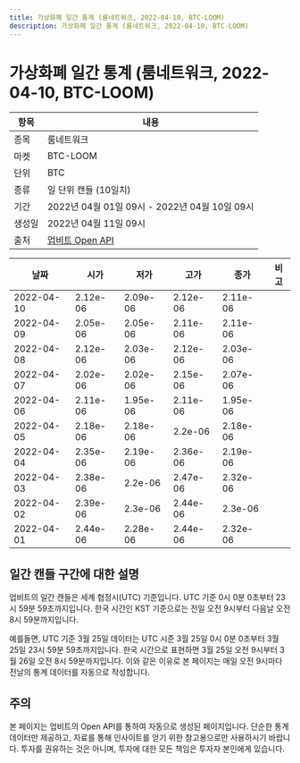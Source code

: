 ```yaml
---
title: 가상화폐 일간 통계 (룸네트워크, 2022-04-10, BTC-LOOM)
description: 가상화폐 일간 통계 (룸네트워크, 2022-04-10, BTC-LOOM)
---
```



가상화폐 일간 통계 (룸네트워크, 2022-04-10, BTC-LOOM)
===

|항목|내용|
|--|--|
|종목|룸네트워크|
|마켓|BTC-LOOM|
|단위|BTC|
|종류|일 단위 캔들 (10일치)|
|기간|2022년 04월 01일 09시 - 2022년 04월 10일 09시|
|생성일|2022년 04월 11일 09시|
|출처|[업비트 Open API](https://docs.upbit.com)|


|날짜|시가|저가|고가|종가|비고|
|--|--|--|--|--|--|
|2022-04-10|2.12e-06|2.09e-06|2.12e-06|2.11e-06|    |
|2022-04-09|2.05e-06|2.05e-06|2.11e-06|2.11e-06|    |
|2022-04-08|2.12e-06|2.03e-06|2.12e-06|2.03e-06|    |
|2022-04-07|2.02e-06|2.02e-06|2.15e-06|2.07e-06|    |
|2022-04-06|2.11e-06|1.95e-06|2.11e-06|1.95e-06|    |
|2022-04-05|2.18e-06|2.18e-06|2.2e-06|2.18e-06|    |
|2022-04-04|2.35e-06|2.19e-06|2.36e-06|2.19e-06|    |
|2022-04-03|2.38e-06|2.2e-06|2.47e-06|2.32e-06|    |
|2022-04-02|2.39e-06|2.3e-06|2.44e-06|2.3e-06|    |
|2022-04-01|2.44e-06|2.28e-06|2.44e-06|2.32e-06|    |


일간 캔들 구간에 대한 설명
---


업비트의 일간 캔들은 세계 협정시(UTC) 기준입니다. 
UTC 기준 0시 0분 0초부터 23시 59분 59초까지입니다. 
한국 시간인 KST 기준으로는 전일 오전 9시부터 다음날 오전 8시 59분까지입니다. 


예를들면, UTC 기준 3월 25일 데이터는 UTC 시준 3월 25일 0시 0분 0초부터 3월 25일 23시 59분 59초까지입니다. 
한국 시간으로 표현하면 3월 25일 오전 9시부터 3월 26일 오전 8시 59분까지입니다. 
이와 같은 이유로 본 페이지는 매일 오전 9시마다 전날의 통계 데이터를 자동으로 작성합니다. 


주의
---


본 페이지는 업비트의 Open API를 통하여 자동으로 생성된 페이지입니다. 
단순한 통계 데이터만 제공하고, 자료를 통해 인사이트를 얻기 위한 참고용으로만 사용하시기 바랍니다. 
투자를 권유하는 것은 아니며, 투자에 대한 모든 책임은 투자자 본인에게 있습니다. 
